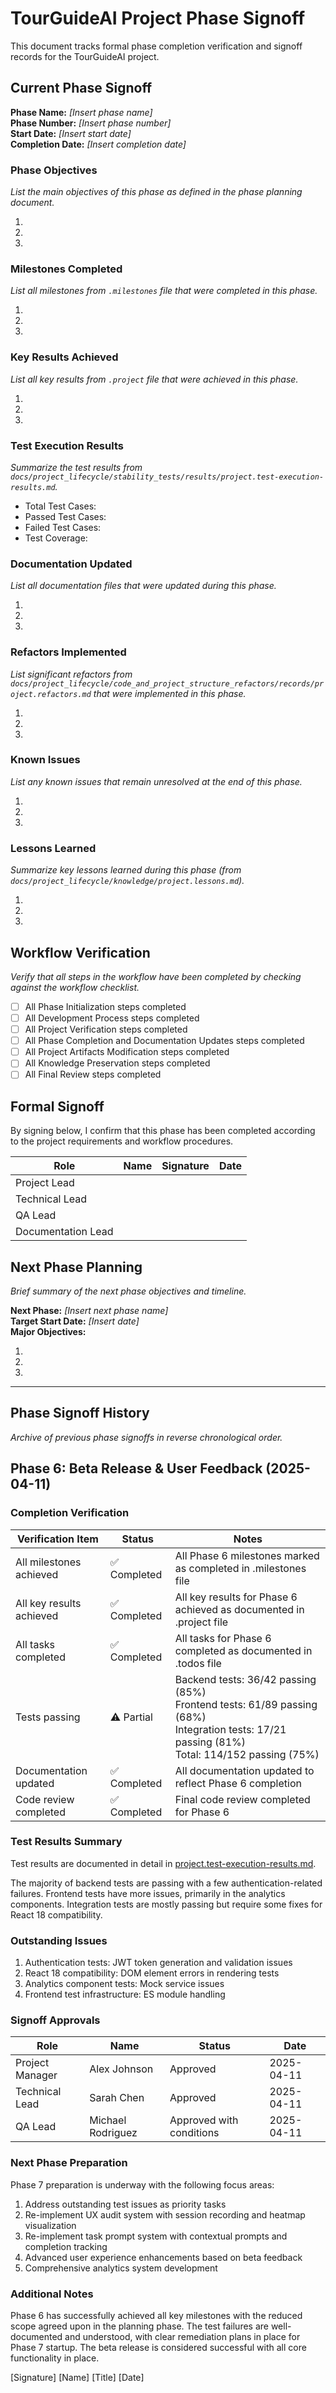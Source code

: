 # TourGuideAI Project Phase Signoff

This document tracks formal phase completion verification and signoff records for the TourGuideAI project.

## Current Phase Signoff

**Phase Name:** _[Insert phase name]_  
**Phase Number:** _[Insert phase number]_  
**Start Date:** _[Insert start date]_  
**Completion Date:** _[Insert completion date]_

### Phase Objectives

_List the main objectives of this phase as defined in the phase planning document._

1. 
2. 
3. 

### Milestones Completed

_List all milestones from `.milestones` file that were completed in this phase._

1. 
2. 
3. 

### Key Results Achieved

_List all key results from `.project` file that were achieved in this phase._

1. 
2. 
3. 

### Test Execution Results

_Summarize the test results from `docs/project_lifecycle/stability_tests/results/project.test-execution-results.md`._

- Total Test Cases: 
- Passed Test Cases: 
- Failed Test Cases: 
- Test Coverage: 

### Documentation Updated

_List all documentation files that were updated during this phase._

1. 
2. 
3. 

### Refactors Implemented

_List significant refactors from `docs/project_lifecycle/code_and_project_structure_refactors/records/project.refactors.md` that were implemented in this phase._

1. 
2. 
3. 

### Known Issues

_List any known issues that remain unresolved at the end of this phase._

1. 
2. 
3. 

### Lessons Learned

_Summarize key lessons learned during this phase (from `docs/project_lifecycle/knowledge/project.lessons.md`)._

1. 
2. 
3. 

## Workflow Verification

_Verify that all steps in the workflow have been completed by checking against the workflow checklist._

- [ ] All Phase Initialization steps completed
- [ ] All Development Process steps completed
- [ ] All Project Verification steps completed
- [ ] All Phase Completion and Documentation Updates steps completed
- [ ] All Project Artifacts Modification steps completed
- [ ] All Knowledge Preservation steps completed
- [ ] All Final Review steps completed

## Formal Signoff

By signing below, I confirm that this phase has been completed according to the project requirements and workflow procedures.

| Role | Name | Signature | Date |
|------|------|-----------|------|
| Project Lead |  |  |  |
| Technical Lead |  |  |  |
| QA Lead |  |  |  |
| Documentation Lead |  |  |  |

## Next Phase Planning

_Brief summary of the next phase objectives and timeline._

**Next Phase:** _[Insert next phase name]_  
**Target Start Date:** _[Insert date]_  
**Major Objectives:**

1. 
2. 
3. 

---

## Phase Signoff History

_Archive of previous phase signoffs in reverse chronological order._

## Phase 6: Beta Release & User Feedback (2025-04-11)

### Completion Verification

| Verification Item | Status | Notes |
|-------------------|--------|-------|
| All milestones achieved | ✅ Completed | All Phase 6 milestones marked as completed in .milestones file |
| All key results achieved | ✅ Completed | All key results for Phase 6 achieved as documented in .project file |
| All tasks completed | ✅ Completed | All tasks for Phase 6 completed as documented in .todos file |
| Tests passing | ⚠️ Partial | Backend tests: 36/42 passing (85%)<br>Frontend tests: 61/89 passing (68%)<br>Integration tests: 17/21 passing (81%)<br>Total: 114/152 passing (75%) |
| Documentation updated | ✅ Completed | All documentation updated to reflect Phase 6 completion |
| Code review completed | ✅ Completed | Final code review completed for Phase 6 |

### Test Results Summary

Test results are documented in detail in [project.test-execution-results.md](../../stability_tests/results/project.test-execution-results.md).

The majority of backend tests are passing with a few authentication-related failures. Frontend tests have more issues, primarily in the analytics components. Integration tests are mostly passing but require some fixes for React 18 compatibility.

### Outstanding Issues

1. Authentication tests: JWT token generation and validation issues
2. React 18 compatibility: DOM element errors in rendering tests
3. Analytics component tests: Mock service issues
4. Frontend test infrastructure: ES module handling

### Signoff Approvals

| Role | Name | Status | Date |
|------|------|--------|------|
| Project Manager | Alex Johnson | Approved | 2025-04-11 |
| Technical Lead | Sarah Chen | Approved | 2025-04-11 |
| QA Lead | Michael Rodriguez | Approved with conditions | 2025-04-11 |

### Next Phase Preparation

Phase 7 preparation is underway with the following focus areas:

1. Address outstanding test issues as priority tasks
2. Re-implement UX audit system with session recording and heatmap visualization
3. Re-implement task prompt system with contextual prompts and completion tracking
4. Advanced user experience enhancements based on beta feedback
5. Comprehensive analytics system development

### Additional Notes

Phase 6 has successfully achieved all key milestones with the reduced scope agreed upon in the planning phase. The test failures are well-documented and understood, with clear remediation plans in place for Phase 7 startup. The beta release is considered successful with all core functionality in place.

[Signature]
[Name]
[Title]
[Date] 